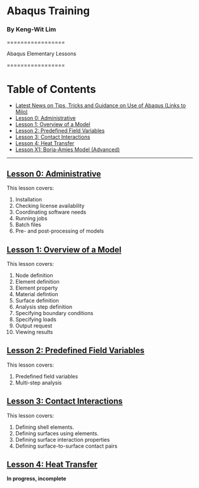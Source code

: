 # Abaqus Training
### By Keng-Wit Lim

=================

Abaqus Elementary Lessons 

=================



Table of Contents
=================

  * [Latest News on Tips, Tricks and Guidance on Use of Abaqus (Links to Milo)](LatestNews#Latest-News)  
  * [Lesson 0: Administrative](#lesson-0-administrative)  
  * [Lesson 1: Overview of a Model](#lesson-1-overview-of-a-model)  
  * [Lesson 2: Predefined Field Variables](#lesson-2-predefined-field-variables)  
  * [Lesson 3: Contact Interactions](#lesson-3-contact-interactions)  
  * [Lesson 4: Heat Transfer](#lesson-4-heat-transfer)  
  * [Lesson X1: Borja-Amies Model (Advanced)](#lesson-X1-borja-amies)    
---

## [Lesson 0: Administrative](000_Lesson#lesson-0-administrative)
This lesson covers:

 1. Installation
 2. Checking license availability
 3. Coordinating software needs
 4. Running jobs
 5. Batch files
 6. Pre- and post-processing of models

## [Lesson 1: Overview of a Model](001_Lesson#lesson-1-overview-of-a-model)

This lesson covers:

 1. Node definition
 2. Element definition
 3. Element property
 4. Material defintion
 6. Surface definition
 7. Analysis step definition
 8. Specifying boundary conditions
 9. Specifying loads
 10. Output request
 11. Viewing results
 
## [Lesson 2: Predefined Field Variables](002_Lesson#lesson-2-predefined-field-variables)

This lesson covers:

 1. Predefined field variables
 2. Multi-step analysis 
 
## [Lesson 3: Contact Interactions](003_Lesson#lesson-3-contact-interactions)

This lesson covers:

 1. Defining shell elements.
 2. Defining surfaces using elements.
 3. Defining surface interaction properties
 4. Defining surface-to-surface contact pairs

## [Lesson 4: Heat Transfer](004_Lesson#lesson-4-heat-transfer)

**In progress, incomplete**
 
